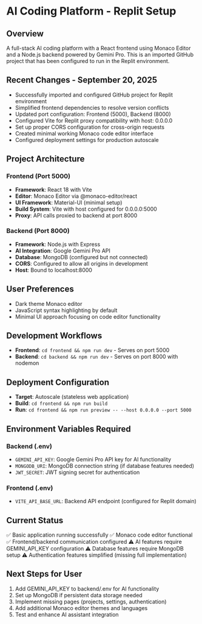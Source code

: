 # AI Coding Platform - Replit Setup

## Overview
A full-stack AI coding platform with a React frontend using Monaco Editor and a Node.js backend powered by Gemini Pro. This is an imported GitHub project that has been configured to run in the Replit environment.

## Recent Changes - September 20, 2025
- Successfully imported and configured GitHub project for Replit environment
- Simplified frontend dependencies to resolve version conflicts
- Updated port configuration: Frontend (5000), Backend (8000)
- Configured Vite for Replit proxy compatibility with host: 0.0.0.0
- Set up proper CORS configuration for cross-origin requests
- Created minimal working Monaco code editor interface
- Configured deployment settings for production autoscale

## Project Architecture
### Frontend (Port 5000)
- **Framework**: React 18 with Vite
- **Editor**: Monaco Editor via @monaco-editor/react
- **UI Framework**: Material-UI (minimal setup)
- **Build System**: Vite with host configured for 0.0.0.0:5000
- **Proxy**: API calls proxied to backend at port 8000

### Backend (Port 8000)  
- **Framework**: Node.js with Express
- **AI Integration**: Google Gemini Pro API
- **Database**: MongoDB (configured but not connected)
- **CORS**: Configured to allow all origins in development
- **Host**: Bound to localhost:8000

## User Preferences
- Dark theme Monaco editor
- JavaScript syntax highlighting by default
- Minimal UI approach focusing on code editor functionality

## Development Workflows
- **Frontend**: `cd frontend && npm run dev` - Serves on port 5000
- **Backend**: `cd backend && npm run dev` - Serves on port 8000 with nodemon

## Deployment Configuration
- **Target**: Autoscale (stateless web application)
- **Build**: `cd frontend && npm run build`
- **Run**: `cd frontend && npm run preview -- --host 0.0.0.0 --port 5000`

## Environment Variables Required
### Backend (.env)
- `GEMINI_API_KEY`: Google Gemini Pro API key for AI functionality
- `MONGODB_URI`: MongoDB connection string (if database features needed)
- `JWT_SECRET`: JWT signing secret for authentication

### Frontend (.env)
- `VITE_API_BASE_URL`: Backend API endpoint (configured for Replit domain)

## Current Status
✅ Basic application running successfully
✅ Monaco code editor functional
✅ Frontend/backend communication configured
⚠️ AI features require GEMINI_API_KEY configuration
⚠️ Database features require MongoDB setup
⚠️ Authentication features simplified (missing full implementation)

## Next Steps for User
1. Add GEMINI_API_KEY to backend/.env for AI functionality
2. Set up MongoDB if persistent data storage needed
3. Implement missing pages (projects, settings, authentication)
4. Add additional Monaco editor themes and languages
5. Test and enhance AI assistant integration